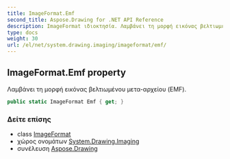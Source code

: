 ```yaml
---
title: ImageFormat.Emf
second_title: Aspose.Drawing for .NET API Reference
description: ImageFormat ιδιοκτησία. Λαμβάνει τη μορφή εικόνας βελτιωμένου μετααρχείου EMF.
type: docs
weight: 30
url: /el/net/system.drawing.imaging/imageformat/emf/
---
```

## ImageFormat.Emf property

Λαμβάνει τη μορφή εικόνας βελτιωμένου μετα-αρχείου (EMF).

```csharp
public static ImageFormat Emf { get; }
```

### Δείτε επίσης

* class [ImageFormat](../)
* χώρος ονομάτων [System.Drawing.Imaging](../../imageformat/)
* συνέλευση [Aspose.Drawing](../../../)


